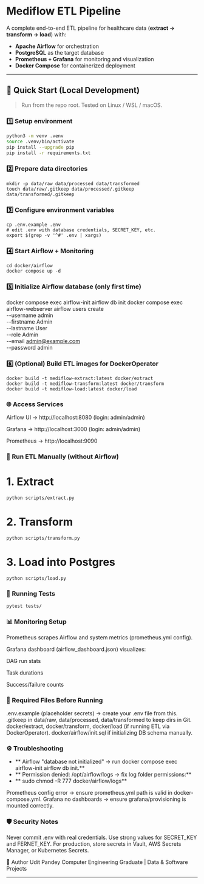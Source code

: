 # Mediflow ETL Pipeline

A complete end-to-end ETL pipeline for healthcare data (**extract → transform → load**) with:

- **Apache Airflow** for orchestration  
- **PostgreSQL** as the target database  
- **Prometheus + Grafana** for monitoring and visualization  
- **Docker Compose** for containerized deployment  

---

## 🚀 Quick Start (Local Development)

> Run from the repo root. Tested on Linux / WSL / macOS.

### 1️⃣ Setup environment
```bash
python3 -m venv .venv
source .venv/bin/activate
pip install --upgrade pip
pip install -r requirements.txt
```

### 2️⃣ Prepare data directories
```
mkdir -p data/raw data/processed data/transformed
touch data/raw/.gitkeep data/processed/.gitkeep data/transformed/.gitkeep
```

### 3️⃣ Configure environment variables
```
cp .env.example .env
# edit .env with database credentials, SECRET_KEY, etc.
export $(grep -v '^#' .env | xargs)
```

### 4️⃣ Start Airflow + Monitoring
```
cd docker/airflow
docker compose up -d
```

### 5️⃣ Initialize Airflow database (only first time)
docker compose exec airflow-init airflow db init
docker compose exec airflow-webserver airflow users create \
  --username admin \
  --firstname Admin \
  --lastname User \
  --role Admin \
  --email admin@example.com \
  --password admin

### 6️⃣ (Optional) Build ETL images for DockerOperator
```
docker build -t mediflow-extract:latest docker/extract
docker build -t mediflow-transform:latest docker/transform
docker build -t mediflow-load:latest docker/load
```

### 🌐 Access Services

Airflow UI → http://localhost:8080
 (login: admin/admin)

Grafana → http://localhost:3000
 (login: admin/admin)

Prometheus → http://localhost:9090

### 🔄 Run ETL Manually (without Airflow)
# 1. Extract
```
python scripts/extract.py
```

# 2. Transform
```
python scripts/transform.py
```

# 3. Load into Postgres
```
python scripts/load.py
```

### 🧪 Running Tests
```
pytest tests/
```

### 📊 Monitoring Setup

Prometheus scrapes Airflow and system metrics (prometheus.yml config).

Grafana dashboard (airflow_dashboard.json) visualizes:

DAG run stats

Task durations

Success/failure counts

### 📁 Required Files Before Running
.env.example (placeholder secrets) → create your .env file from this.
.gitkeep in data/raw, data/processed, data/transformed to keep dirs in Git.
docker/extract, docker/transform, docker/load (if running ETL via DockerOperator).
docker/airflow/init.sql if initializing DB schema manually.

### ⚙️ Troubleshooting
- ** Airflow "database not initialized" → run docker compose exec airflow-init airflow db init.**
- ** Permission denied: /opt/airflow/logs → fix log folder permissions:**
- ** sudo chmod -R 777 docker/airflow/logs**

Prometheus config error → ensure prometheus.yml path is valid in docker-compose.yml.
Grafana no dashboards → ensure grafana/provisioning is mounted correctly.

### 🛡️ Security Notes

Never commit .env with real credentials.
Use strong values for SECRET_KEY and FERNET_KEY.
For production, store secrets in Vault, AWS Secrets Manager, or Kubernetes Secrets.



👤 Author
Udit Pandey
Computer Engineering Graduate | Data & Software Projects

---
